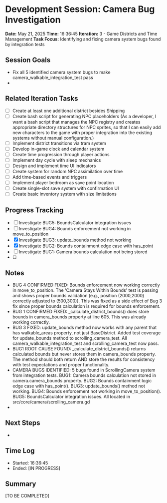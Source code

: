 # Development Session: Camera Bug Investigation
**Date:** May 21, 2025
**Time:** 16:36:45
**Iteration:** 3 - Game Districts and Time Management
**Task Focus:** Identifying and fixing camera system bugs found by integration tests

## Session Goals
- Fix all 5 identified camera system bugs to make camera_walkable_integration_test pass
- 

## Related Iteration Tasks
- [ ] Create at least one additional district besides Shipping
- [ ] Create bash script for generating NPC placeholders (As a developer, I want a bash script that manages the NPC registry and creates appropriate directory structures for NPC sprites, so that I can easily add new characters to the game with proper integration into the existing systems without manual configuration.)
- [ ] Implement district transitions via tram system
- [ ] Develop in-game clock and calendar system
- [ ] Create time progression through player actions
- [ ] Implement day cycle with sleep mechanics
- [ ] Design and implement time UI indicators
- [ ] Create system for random NPC assimilation over time
- [ ] Add time-based events and triggers
- [ ] Implement player bedroom as save point location
- [ ] Create single-slot save system with confirmation UI
- [ ] Create basic inventory system with size limitations

## Progress Tracking
- [ ] Investigate BUG5: BoundsCalculator integration issues
- [ ] Investigate BUG4: Bounds enforcement not working in move_to_position
- [x] Investigate BUG3: update_bounds method not working
- [x] Investigate BUG2: Bounds containment edge case with has_point
- [ ] Investigate BUG1: Camera bounds calculation not being stored
- [ ] 

## Notes
- BUG 4 CONFIRMED FIXED: Bounds enforcement now working correctly in move_to_position. The 'Camera Stays Within Bounds' test is passing and shows proper bounds validation (e.g., position (2000,2000) correctly adjusted to (500,300)). This was fixed as a side effect of Bug 3 fix since proper bounds calculation is required for bounds enforcement.
- BUG 1 CONFIRMED FIXED: _calculate_district_bounds() does store bounds in camera_bounds property at line 605. This was already working correctly.
- BUG 3 FIXED: update_bounds method now works with any parent that has walkable_areas property, not just BaseDistrict. Added test coverage for update_bounds method to scrolling_camera_test. All camera_walkable_integration_test and scrolling_camera_test now pass.
- BUG1 ROOT CAUSE FOUND: _calculate_district_bounds() returns calculated bounds but never stores them in camera_bounds property. The method should both return AND store the results for consistency with test expectations and proper functionality.
- CAMERA BUGS IDENTIFIED: 5 bugs found in ScrollingCamera system from integration tests. BUG1: Camera bounds calculation not stored in camera.camera_bounds property. BUG2: Bounds containment logic edge case with has_point(). BUG3: update_bounds() method not working. BUG4: Bounds enforcement not working in move_to_position(). BUG5: BoundsCalculator integration issues. All located in src/core/camera/scrolling_camera.gd
- 

## Next Steps
- 

## Time Log
- Started: 16:36:45
- Ended: [IN PROGRESS]

## Summary
[TO BE COMPLETED]
